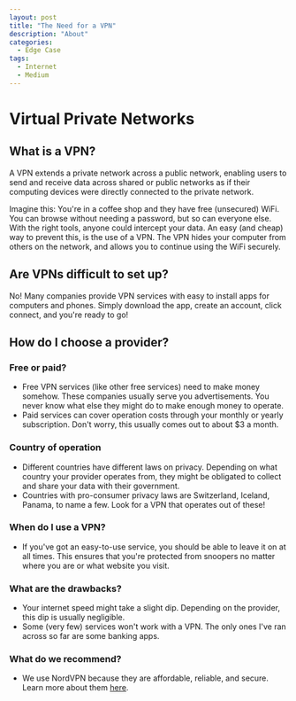 ```yaml
---
layout: post
title: "The Need for a VPN"
description: "About"
categories:
  - Edge Case
tags:
  - Internet
  - Medium
---
```


# Virtual Private Networks


## What is a VPN?

A VPN extends a private network across a public network, enabling users to send and receive data across shared or public networks as if their computing devices were directly connected to the private network.

Imagine this: You're in a coffee shop and they have free (unsecured) WiFi. You can browse without needing a password, but so can everyone else. With the right tools, anyone could intercept your data. An easy (and cheap) way to prevent this, is the use of a VPN. The VPN hides your computer from others on the network, and allows you to continue using the WiFi securely.

## Are VPNs difficult to set up?

No! Many companies provide VPN services with easy to install apps for computers and phones. Simply download the app, create an account, click connect, and you're ready to go!

## How do I choose a provider?

### Free or paid?

* Free VPN services (like other free services) need to make money somehow. These companies usually serve you advertisements. You never know what else they might do to make enough money to operate.
* Paid services can cover operation costs through your monthly or yearly subscription. Don't worry, this usually comes out to about $3 a month.

### Country of operation

* Different countries have different laws on privacy. Depending on what country your provider operates from, they might be obligated to collect and share your data with their government.
* Countries with pro-consumer privacy laws are Switzerland, Iceland, Panama, to name a few. Look for a VPN that operates out of these!

### When do I use a VPN?

* If you've got an easy-to-use service, you should be able to leave it on at all times. This ensures that you're protected from snoopers no matter where you are or what website you visit.

### What are the drawbacks?

* Your internet speed might take a slight dip. Depending on the provider, this dip is usually negligible.
* Some (very few) services won't work with a VPN. The only ones I've ran across so far are some banking apps.

### What do we recommend?

* We use NordVPN because they are affordable, reliable, and secure. Learn more about them [here](https://go.nordvpn.net/aff_c?offer_id=15&aff_id=21323).
